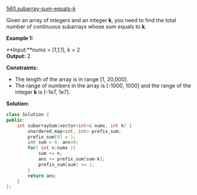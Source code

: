 [560.subarray-sum-equals-k](https://leetcode.com/problems/subarray-sum-equals-k/)  

Given an array of integers and an integer **k**, you need to find the total number of continuous subarrays whose sum equals to **k**.

**Example 1:**

  
**Input:**nums = \[1,1,1\], k = 2  
**Output:** 2  

**Constraints:**

*   The length of the array is in range \[1, 20,000\].
*   The range of numbers in the array is \[-1000, 1000\] and the range of the integer **k** is \[-1e7, 1e7\].  



**Solution:**  

```cpp
class Solution {
public:
    int subarraySum(vector<int>& nums, int k) {
        unordered_map<int, int> prefix_sum;
        prefix_sum[0] = 1;
        int sum = 0, ans=0;
        for( int n:nums ){
            sum += n;
            ans += prefix_sum[sum-k];
            prefix_sum[sum] += 1;
        }
        return ans;
    }
};
```
      